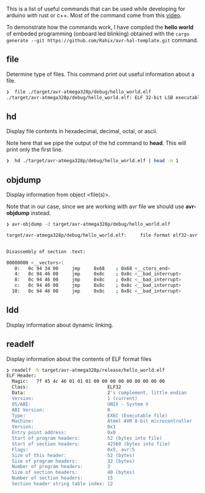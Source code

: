 This is a list of useful commands that can be used while developing for arduino with rust or c++.  Most of the command come from this [video](https://youtu.be/q8irLfXwaFM).

To demonstrate how the commands work, I have compiled the **hello world** of embeded programming (onboard led blinking) obtained with the `cargo generate --git https://github.com/Rahix/avr-hal-template.git` command.

## file

Determine type of files.  This command print out useful information about a file.

```bash
❯  file ./target/avr-atmega328p/debug/hello_world.elf
./target/avr-atmega328p/debug/hello_world.elf: ELF 32-bit LSB executable, Atmel AVR 8-bit, version 1 (SYSV), statically linked, with debug_info, not stripped
```


## hd

Display file contents in hexadecimal, decimal, octal, or ascii.

Note here that we pipe the output of the hd command to **head**.  This will print only the first line.

```bash
❯  hd ./target/avr-atmega328p/debug/hello_world.elf | head -n 1
```

## objdump

Display information from object <file(s)>.

Note that in our case, since we are working with avr file we should use **avr-objdump** instead.


```bash
❯ avr-objdump -d target/avr-atmega328p/debug/hello_world.elf

target/avr-atmega328p/debug/hello_world.elf:     file format elf32-avr


Disassembly of section .text:

00000000 <__vectors>:
   0:   0c 94 34 00     jmp     0x68    ; 0x68 <__ctors_end>
   4:   0c 94 46 00     jmp     0x8c    ; 0x8c <__bad_interrupt>
   8:   0c 94 46 00     jmp     0x8c    ; 0x8c <__bad_interrupt>
   c:   0c 94 46 00     jmp     0x8c    ; 0x8c <__bad_interrupt>
  10:   0c 94 46 00     jmp     0x8c    ; 0x8c <__bad_interrupt>

```

## ldd

Display information about dynamic linking.

## readelf

Display information about the contents of ELF format files

```bash
❯ readelf -h target/avr-atmega328p/release/hello_world.elf
ELF Header:
  Magic:   7f 45 4c 46 01 01 01 00 00 00 00 00 00 00 00 00 
  Class:                             ELF32
  Data:                              2's complement, little endian
  Version:                           1 (current)
  OS/ABI:                            UNIX - System V
  ABI Version:                       0
  Type:                              EXEC (Executable file)
  Machine:                           Atmel AVR 8-bit microcontroller
  Version:                           0x1
  Entry point address:               0x0
  Start of program headers:          52 (bytes into file)
  Start of section headers:          42560 (bytes into file)
  Flags:                             0x5, avr:5
  Size of this header:               52 (bytes)
  Size of program headers:           32 (bytes)
  Number of program headers:         3
  Size of section headers:           40 (bytes)
  Number of section headers:         15
  Section header string table index: 12

 
```

